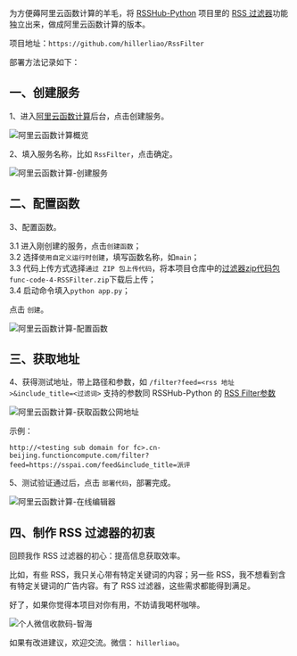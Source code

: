 为方便薅阿里云函数计算的羊毛，将 [RSSHub-Python](https://github.com/hillerliao/RSSHub-python) 项目里的 [RSS 过滤器](https://pyrsshub.vercel.app/feeds)功能独立出来，做成阿里云函数计算的版本。

项目地址：`https://github.com/hillerliao/RssFilter`

部署方法记录如下：

## 一、创建服务

1、进入[阿里云函数计算](https://fcnext.console.aliyun.com/overview)后台，点击创建服务。

![阿里云函数计算概览](https://github.com/easychen/wecomchan/raw/main/python-aliyunfc/pic/image-20220205142747826.png)

2、填入服务名称，比如 `RssFilter`，点击确定。

![阿里云函数计算-创建服务](https://raw.githubusercontent.com/hillerliao/img/main/20220918133712.png)

## 二、配置函数

3、配置函数。

3.1 进入刚创建的服务，点击`创建函数`；  
3.2 选择`使用自定义运行时创建`，填写函数名称，如`main`；  
3.3 代码上传方式选择`通过 ZIP 包上传代码`，将本项目仓库中的[过滤器zip代码包](https://github.com/hillerliao/RssFilter/blob/main/func-code-4-RSSFilter.zip)`func-code-4-RSSFilter.zip`下载后上传；  
3.4 启动命令填入`python app.py`；  

点击 `创建`。

![阿里云函数计算-配置函数](https://raw.githubusercontent.com/hillerliao/img/main/20220918134114.png)

## 三、获取地址

4、获得测试地址，带上路径和参数，如 `/filter?feed=<rss 地址>&include_title=<过滤词>` 支持的参数同 RSSHub-Python 的 [RSS Filter参数](https://pyrsshub.vercel.app/feeds)

![阿里云函数计算-获取函数公网地址](https://raw.githubusercontent.com/hillerliao/img/main/20220918134337.png)

示例：

`http://<testing sub domain for fc>.cn-beijing.functioncompute.com/filter?feed=https://sspai.com/feed&include_title=派评`

5、测试验证通过后，点击 `部署代码`，部署完成。

![阿里云函数计算-在线编辑器](https://raw.githubusercontent.com/hillerliao/img/main/20220918134819.png)

## 四、制作 RSS 过滤器的初衷

回顾我作 RSS 过滤器的初心：提高信息获取效率。

比如，有些 RSS，我只关心带有特定关键词的内容；另一些 RSS，我不想看到含有特定关键词的广告内容。有了 RSS 过滤器，这些需求都能得到满足。

好了，如果你觉得本项目对你有用，不妨请我喝杯咖啡。

![个人微信收款码-智海](https://raw.githubusercontent.com/hillerliao/img/main/IMG_0096%20copy.jpg)

如果有改进建议，欢迎交流。微信： `hillerliao`。